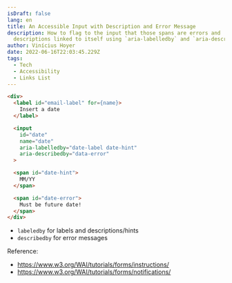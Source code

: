 ```yaml
---
isDraft: false
lang: en
title: An Accessible Input with Description and Error Message
description: How to flag to the input that those spans are errors and
  descriptions linked to itself using `aria-labelledby` and `aria-describedby`
author: Vinícius Hoyer
date: 2022-06-16T22:03:45.229Z
tags:
  - Tech
  - Accessibility
  - Links List
---
```

```html
<div>
  <label id="email-label" for={name}>
    Insert a date
  </label>

  <input
    id="date"
    name="date"
    aria-labelledby="date-label date-hint"
    aria-describedby="data-error"
  >

  <span id="date-hint">
    MM/YY
  </span>

  <span id="date-error">
    Must be future date!
  </span>
</div>
```

- `labeledby` for labels and descriptions/hints
- `describedby` for error messages

Reference:
- <https://www.w3.org/WAI/tutorials/forms/instructions/>
- <https://www.w3.org/WAI/tutorials/forms/notifications/>